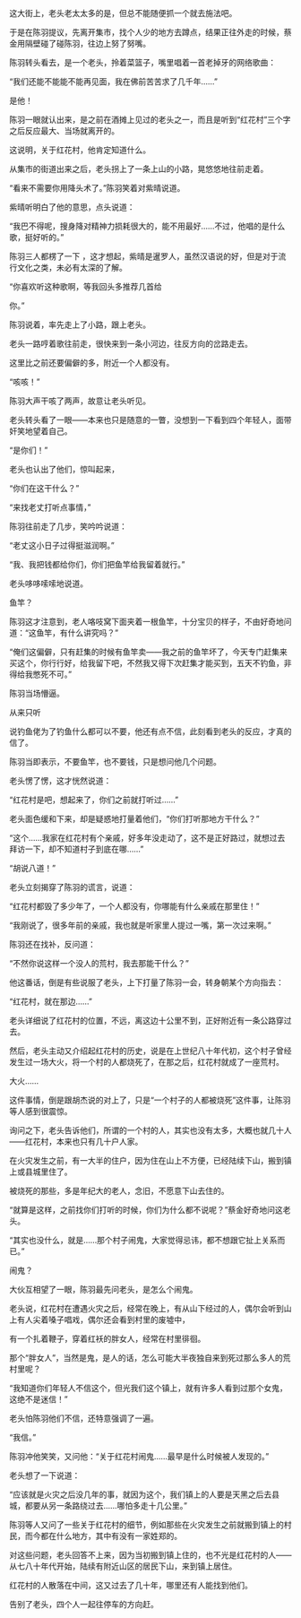 这大街上，老头老太太多的是，但总不能随便抓一个就去施法吧。

于是在陈羽提议，先离开集市，找个人少的地方去蹲点，结果正往外走的时候，蔡金用隔壁碰了碰陈羽，往边上努了努嘴。

陈羽转头看去，是一个老头，拎着菜篮子，嘴里唱着一首老掉牙的网络歌曲：

“我们还能不能能不能再见面，我在佛前苦苦求了几千年……”

是他！

陈羽一眼就认出来，是之前在酒摊上见过的老头之一，而且是听到“红花村”三个字之后反应最大、当场就离开的。

这说明，关于红花村，他肯定知道什么。

从集市的街道出来之后，老头拐上了一条上山的小路，晃悠悠地往前走着。

“看来不需要你用降头术了。”陈羽笑着对紫晴说道。

紫晴听明白了他的意思，点头说道：

“我巴不得呢，搜身降对精神力损耗很大的，能不用最好……不过，他唱的是什么歌，挺好听的。”

陈羽三人都楞了一下 ，这才想起，紫晴是暹罗人，虽然汉语说的好，但是对于流行文化之类，未必有太深的了解。

“你喜欢听这种歌啊，等我回头多推荐几首给

你。”

陈羽说着，率先走上了小路，跟上老头。

老头一路哼着歌往前走，很快来到一条小河边，往反方向的岔路走去。

这里比之前还要偏僻的多，附近一个人都没有。

“咳咳！”

陈羽大声干咳了两声，故意让老头听见。

老头转头看了一眼——本来也只是随意的一瞥，没想到一下看到四个年轻人，面带奸笑地望着自己。

“是你们！”

老头也认出了他们，惊叫起来，

“你们在这干什么？”

“来找老丈打听点事情，”

陈羽往前走了几步，笑吟吟说道：

“老丈这小日子过得挺滋润啊。”

“我、我把钱都给你们，你们把鱼竿给我留着就行。”

老头哆哆嗦嗦地说道。

鱼竿？

陈羽这才注意到，老人咯吱窝下面夹着一根鱼竿，十分宝贝的样子，不由好奇地问道：“这鱼竿，有什么讲究吗？”

“俺们这偏僻，只有赶集的时候有鱼竿卖——我之前的鱼竿坏了，今天专门赶集来买这个，你行行好，给我留下吧，不然我又得下次赶集才能买到，五天不钓鱼，非得给我憋死不可。”

陈羽当场懵逼。

从来只听

说钓鱼佬为了钓鱼什么都可以不要，他还有点不信，此刻看到老头的反应，才真的信了。

陈羽当即表示，不要鱼竿，也不要钱，只是想问他几个问题。

老头愣了愣，这才恍然说道：

“红花村是吧，想起来了，你们之前就打听过……”

老头面色缓和下来，却是疑惑地打量着他们，“你们打听那地方干什么？”

“这个……我家在红花村有个亲戚，好多年没走动了，这不是正好路过，就想过去拜访一下，却不知道村子到底在哪……”

“胡说八道！”

老头立刻揭穿了陈羽的谎言，说道：

“红花村都毁了多少年了，一个人都没有，你哪能有什么亲戚在那里住！”

“我刚说了，很多年前的亲戚，我也就是听家里人提过一嘴，第一次过来啊。”

陈羽还在找补，反问道：

“不然你说这样一个没人的荒村，我去那能干什么？”

他这番话，倒是有些说服了老头，上下打量了陈羽一会，转身朝某个方向指去：

“红花村，就在那边……”

老头详细说了红花村的位置，不远，离这边十公里不到，正好附近有一条公路穿过去。

然后，老头主动又介绍起红花村的历史，说是在上世纪八十年代初，这个村子曾经发生过一场大火，将一个村的人都烧死了，在那之后，红花村就成了一座荒村。

大火……

这件事情，倒是跟胡杰说的对上了，只是“一个村子的人都被烧死”这件事，让陈羽等人感到很震惊。

询问之下，老头告诉他们，所谓的一个村的人，其实也没有太多，大概也就几十人——红花村，本来也只有几十户人家。

在火灾发生之前，有一大半的住户，因为住在山上不方便，已经陆续下山，搬到镇上或县城里住了。

被烧死的那些，多是年纪大的老人，念旧，不愿意下山去住的。

“就算是这样，之前找你们打听的时候，你们为什么都不说呢？”蔡金好奇地问这老头。

“其实也没什么，就是……那个村子闹鬼，大家觉得忌讳，都不想跟它扯上关系而已。”

闹鬼？

大伙互相望了一眼，陈羽最先问老头，是怎么个闹鬼。

老头说，红花村在遭遇火灾之后，经常在晚上，有从山下经过的人，偶尔会听到山上有人尖着嗓子唱戏，偶尔还会看到村里的废墟中，

有一个扎着鞭子，穿着红袄的胖女人，经常在村里徘徊。

那个“胖女人”，当然是鬼，是人的话，怎么可能大半夜独自来到死过那么多人的荒村里呢？

“我知道你们年轻人不信这个，但光我们这个镇上，就有许多人看到过那个女鬼，这绝不是迷信！”

老头怕陈羽他们不信，还特意强调了一遍。

“我信。”

陈羽冲他笑笑，又问他：“关于红花村闹鬼……最早是什么时候被人发现的。”

老头想了一下说道：

“应该就是火灾之后没几年的事，就因为这个，我们镇上的人要是天黑之后去县城，都要从另一条路绕过去……哪怕多走十几公里。”

陈羽等人又问了一些关于红花村的细节，例如那些在火灾发生之前就搬到镇上的村民，而今都在什么地方，其中有没有一家姓郑的。

对这些问题，老头回答不上来，因为当初搬到镇上住的，也不光是红花村的人——从七八十年代开始，陆续有附近山区的居民下山，来到镇上居住。

红花村的人散落在中间，这又过去了几十年，哪里还有人能找到他们。

告别了老头，四个人一起往停车的方向赶。
